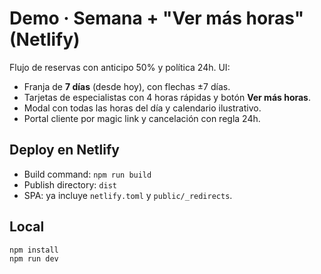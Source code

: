 
# Demo · Semana + "Ver más horas" (Netlify)

Flujo de reservas con anticipo 50% y política 24h. UI:
- Franja de **7 días** (desde hoy), con flechas ±7 días.
- Tarjetas de especialistas con 4 horas rápidas y botón **Ver más horas**.
- Modal con todas las horas del día y calendario ilustrativo.
- Portal cliente por magic link y cancelación con regla 24h.

## Deploy en Netlify
- Build command: `npm run build`
- Publish directory: `dist`
- SPA: ya incluye `netlify.toml` y `public/_redirects`.

## Local
```bash
npm install
npm run dev
```
